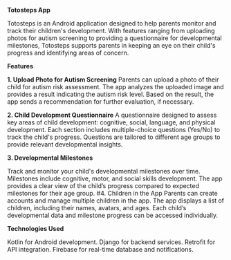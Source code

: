 **Totosteps App**

Totosteps is an Android application designed to help parents monitor and track their children's development. With features ranging from uploading photos for autism screening to providing a questionnaire for developmental milestones, Totosteps supports parents in keeping an eye on their child's progress and identifying areas of concern.

**Features**

**1. Upload Photo for Autism Screening**
Parents can upload a photo of their child for autism risk assessment.
The app analyzes the uploaded image and provides a result indicating the autism risk level.
Based on the result, the app sends a recommendation for further evaluation, if necessary.

**2. Child Development Questionnaire**
A questionnaire designed to assess key areas of child development: cognitive, social, language, and physical development.
Each section includes multiple-choice questions (Yes/No) to track the child's progress.
Questions are tailored to different age groups to provide relevant developmental insights.

**3. Developmental Milestones**

Track and monitor your child's developmental milestones over time.
Milestones include cognitive, motor, and social skills development.
The app provides a clear view of the child’s progress compared to expected milestones for their age group.
#4. Children in the App
Parents can create accounts and manage multiple children in the app.
The app displays a list of children, including their names, avatars, and ages.
Each child’s developmental data and milestone progress can be accessed individually.

**Technologies Used**

Kotlin for Android development.
Django for backend services.
Retrofit for API integration.
Firebase for real-time database and notifications.

